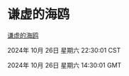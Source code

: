 # 谦虚的海鸥
[谦虚的海鸥](http://219.139.197.74:56308/qxdho/course/base/hotlink/index.php)

2024年 10月 26日 星期六 22:30:01 CST

2024年 10月 26日 星期六 14:30:01 GMT
